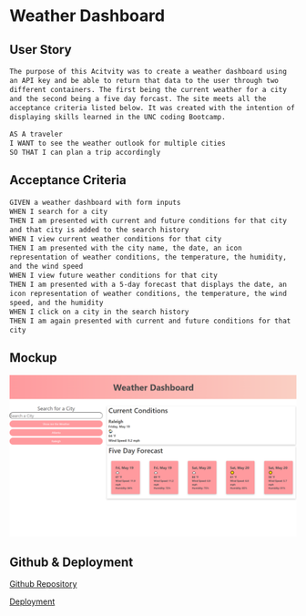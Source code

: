 # Weather Dashboard

## 

## User Story
    The purpose of this Acitvity was to create a weather dashboard using an API key and be able to return that data to the user through two different containers. The first being the current weather for a city and the second being a five day forcast. The site meets all the acceptance criteria listed below. It was created with the intention of displaying skills learned in the UNC coding Bootcamp. 
```
AS A traveler
I WANT to see the weather outlook for multiple cities
SO THAT I can plan a trip accordingly
```

## Acceptance Criteria

```
GIVEN a weather dashboard with form inputs
WHEN I search for a city
THEN I am presented with current and future conditions for that city and that city is added to the search history
WHEN I view current weather conditions for that city
THEN I am presented with the city name, the date, an icon representation of weather conditions, the temperature, the humidity, and the wind speed
WHEN I view future weather conditions for that city
THEN I am presented with a 5-day forecast that displays the date, an icon representation of weather conditions, the temperature, the wind speed, and the humidity
WHEN I click on a city in the search history
THEN I am again presented with current and future conditions for that city
```

## Mockup

![WeatherDashboard](./02-Challenge/Assets/WeatherDashboard-Complete.png)




## Github & Deployment
[Github Repository](https://github.com/A-Witthohn/module-6hw)


[Deployment](https://a-witthohn.github.io/module-6hw)
